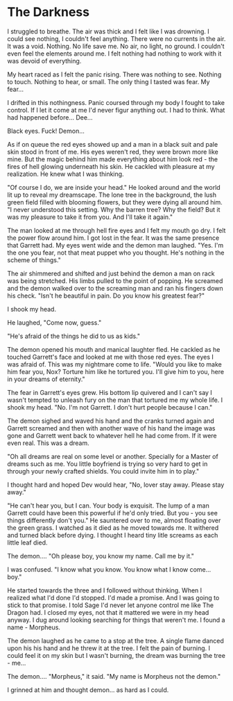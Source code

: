# The Darkness

I struggled to breathe.  The air was thick and I felt like I was drowning.  I could see nothing, I couldn't feel anything.  There were no currents in the air.  It was a void.  Nothing.  No life save me.  No air, no light, no ground.  I couldn't even feel the elements around me.  I felt nothing had nothing to work with it was devoid of everything.

My heart raced as I felt the panic rising.  There was nothing to see.  Nothing to touch.  Nothing to hear, or small.  The only thing I tasted was fear.  My fear...

I drifted in this nothingness.  Panic coursed through my body I fought to take control. If I let it come at me I'd never figur anything out.  I had to think.  What had happened before... Dee...

Black eyes.  Fuck! Demon...

As if on queue the red eyes showed up and a man in a black suit and pale skin stood in front of me.  His eyes weren't red, they were brown more like mine.  But the magic behind him made everything about him look red - the fires of hell glowing underneath his skin.  He cackled with pleasure at my realization.  He knew what I was thinking.

"Of course I do, we are inside your head."  He looked around and the world lit up to reveal my dreamscape. The lone tree in the background, the lush green field filled with blooming flowers, but they were dying all around him.   "I never understood this setting.  Why the barren tree?  Why the field?  But it was my pleasure to take it from you.  And I'll take it again."

The man looked at me through hell fire eyes and I felt my mouth go dry. I felt the power flow around him.  I got lost in the fear.  It was the same presence that Garrett had.  My eyes went wide and the demon man laughed.  "Yes.  I'm the one you fear, not that meat puppet who you thought.  He's nothing in the scheme of things."

The air shimmered and shifted and just behind the demon a man on rack was being stretched.  His limbs pulled to the point of popping.  He screamed and the demon walked over to the screaming man and ran his fingers down his check.  "Isn't he beautiful in pain.  Do you know his greatest fear?"

I shook my head.

He laughed, "Come now, guess."

"He's afraid of the things he did to us as kids."

The demon opened his mouth and manical laughter fled.  He cackled as he touched Garrett's face and looked at me with those red eyes.  The eyes I was afraid of.  This was my nightmare come to life.  "Would you like to make him fear you, Nox?  Torture him like he tortured you.  I'll give him to you, here in your dreams of eternity."

The fear in Garrett's eyes grew.  His bottom lip quivered and I can't say I wasn't tempted to unleash fury on the man that tortured me my whole life.  I shook my head.  "No.  I'm not Garrett.  I don't hurt people because I can."

The demon sighed and waved his hand and the cranks turned again and Garrett screamed and then with another wave of his hand the image was gone and Garrett went back to whatever hell he had come from.  If it were even real. This was a dream.

"Oh all dreams are real on some level or another.  Specially for a Master of dreams such as me.  You little boyfriend is trying so very hard to get in through your newly crafted shields.  You could invite him in to play."

I thought hard and hoped Dev would hear, "No, lover stay away.  Please stay away."

"He can't hear you, but I can.  Your body is exquisit.  The lump of a man Garrett could have been this powerful if he'd only tried.  But you - you see things differently don't you."  He sauntered over to me, almost floating over the green grass.  I watched as it died as he moved towards me.  It withered and turned black before dying.  I thought I heard tiny litle screams as each little leaf died.

The demon.... "Oh please boy, you know my name.  Call me by it."

I was confused.  "I know what you know.  You know what I know come... boy."

He started towards the three and I followed without thinking.  When I realized what I'd done I'd stopped.  I'd made a promise.  And I was going to stick to that promise.  I told Sage I'd never let anyone control me like The Dragon had.  I closed my eyes, not that it mattered we were in my head anyway.  I dug around looking searching for things that weren't me.  I found a name - Morpheus.

The demon laughed as he came to a stop at the tree.  A single flame danced upon his his hand and he threw it at the tree.  I felt the pain of burning.  I could feel it on my skin but I wasn't burning, the dream was burning the tree - me...

The demon.... "Morpheus," it said.  "My name is Morpheus not the demon."

I grinned at him and thought demon... as hard as I could.